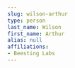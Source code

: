 ```yaml
---
slug: wilson-arthur
type: person
last_name: Wilson
first_name: Arthur
alias: null
affiliations:
- Beesting Labs
---
```


